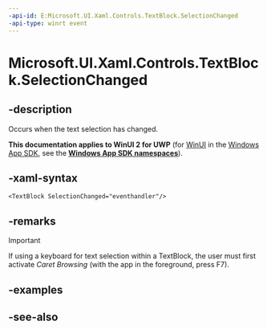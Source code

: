 ```yaml
---
-api-id: E:Microsoft.UI.Xaml.Controls.TextBlock.SelectionChanged
-api-type: winrt event
---
```


<!-- Event syntax
public event Windows.UI.Xaml.RoutedEventHandler SelectionChanged
-->

# Microsoft.UI.Xaml.Controls.TextBlock.SelectionChanged

## -description

Occurs when the text selection has changed.

**This documentation applies to WinUI 2 for UWP** (for [WinUI](/windows/apps/winui/winui3/) in the [Windows App SDK](/windows/apps/windows-app-sdk/), see the **[Windows App SDK namespaces](/windows/windows-app-sdk/api/winrt/)**).

## -xaml-syntax

```xaml
<TextBlock SelectionChanged="eventhandler"/>
```

## -remarks

> [!IMPORTANT]
> If using a keyboard for text selection within a TextBlock, the user must first activate *Caret Browsing* (with the app in the foreground, press F7).

## -examples

## -see-also
